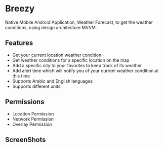 # Breezy
Native Mobile Android Application, Weather Forecast, to get the weather conditions, using design architecture MVVM. 

## Features

* Get your current location weather condition
* Get weather conditions for a specific location on the map
* Add a specific city to your favorites to keep track of its weather
* Add alert time which will notify you of your current weather condition at this time
* Supports Arabic and English languages
* Supports different units

## Permissions

* Location Permission
* Network Permission
* Overlay Permission

## ScreenShots

<!-- ![App Screenshot](https://via.placeholder.com/468x300?text=App+Screenshot+Here) -->
